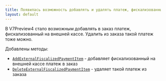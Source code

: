 ```yaml
---
title: Появилась возможность добавлять и удалять платеж, фискализованный на внешней кассе
layout: default
---
```


В V7Preview4 стало возможным добавлять в заказ платеж, фискализованный на внешней кассе. Удалить из заказа такой платеж тоже можно.

Добавлены методы:
- [`AddExternalFiscalizedPaymentItem`](https://iiko.github.io/front.api.sdk/v7/html/Overload_Resto_Front_Api_Editors_IEditSession_AddExternalFiscalizedPaymentItem.htm) - добавляет фискализованный на внешней кассе платеж в заказ
- [`DeleteExternalFiscalizedPaymentItem`](https://iiko.github.io/front.api.sdk/v7/html/M_Resto_Front_Api_Editors_IEditSession_DeleteExternalFiscalizedPaymentItem.htm) - удаляет такой платеж из заказа

